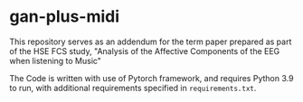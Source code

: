 # gan-plus-midi
This repository serves as an addendum for the term paper prepared as part of the HSE FCS study, "Analysis of the Affective Components of the EEG when listening to Music"

The Code is written with use of Pytorch framework, and requires Python 3.9 to run, with additional requirements specified in `requirements.txt`.
